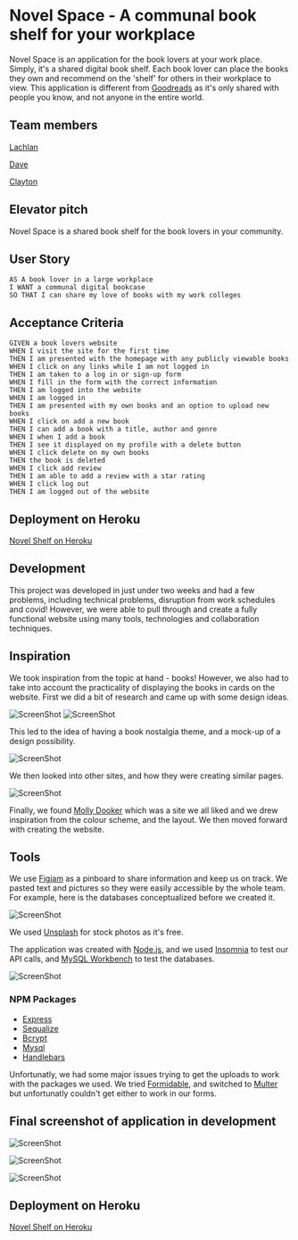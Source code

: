 # Novel Space - A communal book shelf for your workplace

Novel Space is an application for the book lovers at your work place. Simply, it's a shared digital book shelf. Each book lover can place the books they own and recommend on the 'shelf' for others in their workplace to view. This application is different from [Goodreads](https://goodreads.com/) as it's only shared with people you know, and not anyone in the entire world.

## Team members

[Lachlan](https://github.com/lconnell1000)

[Dave](https://github.com/SEO-Web)

[Clayton](https://github.com/ClaytonMcIntosh)

## Elevator pitch

Novel Space is a shared book shelf for the book lovers in your community.

## User Story
```
AS A book lover in a large workplace
I WANT a communal digital bookcase
SO THAT I can share my love of books with my work colleges
```

## Acceptance Criteria
```
GIVEN a book lovers website
WHEN I visit the site for the first time
THEN I am presented with the homepage with any publicly viewable books
WHEN I click on any links while I am not logged in
THEN I am taken to a log in or sign-up form
WHEN I fill in the form with the correct information
THEN I am logged into the website
WHEN I am logged in
THEN I am presented with my own books and an option to upload new books
WHEN I click on add a new book
THEN I can add a book with a title, author and genre
WHEN I when I add a book
THEN I see it displayed on my profile with a delete button
WHEN I click delete on my own books
THEN the book is deleted
WHEN I click add review
THEN I am able to add a review with a star rating
WHEN I click log out
THEN I am logged out of the website
```

## Deployment on Heroku

[Novel Shelf on Heroku](https://novelspace.herokuapp.com/)

## Development

This project was developed in just under two weeks and had a few problems, including technical problems, disruption from work schedules and covid! However, we were able to pull through and create a fully functional website using many tools, technologies and collaboration techniques. 

## Inspiration

We took inspiration from the topic at hand - books! However, we also had to take into account the practicality of displaying the books in cards on the website. First we did a bit of research and came up with some design ideas.

![ScreenShot](./public/img/screenshot2.png)
![ScreenShot](./public/img/screenshot3.png)

This led to the idea of having a book nostalgia theme, and a mock-up of a design possibility.

![ScreenShot](./public/img/screenshot5.png)

We then looked into other sites, and how they were creating similar pages.

![ScreenShot](./public/img/screenshot1.png)

Finally, we found [Molly Dooker](https://mollydookerwines.com.au/shop-wines/) which was a site we all liked and we drew inspiration from the colour scheme, and the layout. We then moved forward with creating the website.

## Tools

We use [Figjam](https://www.figma.com/) as a pinboard to share information and keep us on track. We pasted text and pictures so they were easily accessible by the whole team. For example, here is the databases conceptualized before we created it.

![ScreenShot](./public/img/screenshot6.png)

We used [Unsplash](https://unsplash.com/photos/IOzk8YKDhYg) for stock photos as it's free.

The application was created with [Node.js](https://nodejs.org/en/), and we used [Insomnia](https://insomnia.rest/) to test our API calls, and [MySQL Workbench](https://www.mysql.com/products/workbench/) to test the databases.

![ScreenShot](./public/img/screenshot7.png)

### NPM Packages

- [Express](http://expressjs.com/)
- [Sequalize](https://sequelize.org/)
- [Bcrypt](https://www.npmjs.com/package/bcrypt)
- [Mysql](https://www.npmjs.com/package/mysql2)
- [Handlebars](https://handlebarsjs.com/)

Unfortunatly, we had some major issues trying to get the uploads to work with the packages we used. We tried [Formidable](https://www.npmjs.com/package/formidable), and switched to [Multer](https://www.npmjs.com/package/multer) but unfortunatly couldn't get either to work in our forms.

## Final screenshot of application in development

![ScreenShot](./public/img/final1.png)

![ScreenShot](./public/img/final2.png)

![ScreenShot](./public/img/final3.png)

## Deployment on Heroku

[Novel Shelf on Heroku](https://novelspace.herokuapp.com/)
